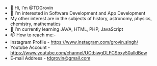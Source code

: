 - 👋 Hi, I’m @TDGrovin
- 👀 I’m interested in Software Development and App Development
- My other interest are in the subjects of history, astronomy, physics, chemistry, mathematics
- 🌱 I’m currently learning JAVA, HTML, PHP, JavaScript
- 📫 How to reach me:-
- Instagram Profile - https://www.instagram.com/grovin.singh/
- Youtube Account - https://www.youtube.com/channel/UCtbiwgDLFCSbxy50alldBew
- E-mail Address - tdgrovin@gmail.com

<!---
TDGrovin/TDGrovin is a ✨ special ✨ repository because its `README.md` (this file) appears on your GitHub profile.
You can click the Preview link to take a look at your changes.
--->
